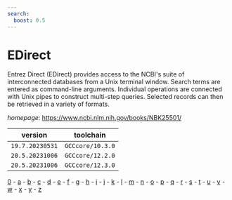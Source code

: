 ```yaml
---
search:
  boost: 0.5
---
```

# EDirect

Entrez Direct (EDirect) provides access to the NCBI's suite of interconnected databases from a Unix terminal window. Search terms are entered as command-line arguments. Individual operations are connected with Unix pipes to construct multi-step queries. Selected records can then be retrieved in a variety of formats.

*homepage*: <https://www.ncbi.nlm.nih.gov/books/NBK25501/>

version | toolchain
--------|----------
``19.7.20230531`` | ``GCCcore/10.3.0``
``20.5.20231006`` | ``GCCcore/12.2.0``
``20.5.20231006`` | ``GCCcore/12.3.0``

[0](../0/index.md) - [a](../a/index.md) - [b](../b/index.md) - [c](../c/index.md) - [d](../d/index.md) - [e](../e/index.md) - [f](../f/index.md) - [g](../g/index.md) - [h](../h/index.md) - [i](../i/index.md) - [j](../j/index.md) - [k](../k/index.md) - [l](../l/index.md) - [m](../m/index.md) - [n](../n/index.md) - [o](../o/index.md) - [p](../p/index.md) - [q](../q/index.md) - [r](../r/index.md) - [s](../s/index.md) - [t](../t/index.md) - [u](../u/index.md) - [v](../v/index.md) - [w](../w/index.md) - [x](../x/index.md) - [y](../y/index.md) - [z](../z/index.md)

